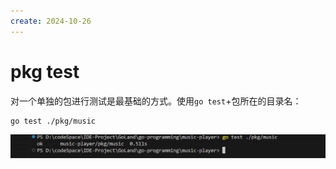 ```yaml
---
create: 2024-10-26
---
```

# pkg test

对一个单独的包进行测试是最基础的方式。使用`go test`+包所在的目录名：

```shell
go test ./pkg/music
```

![image-20241026224351675](./assets/image-20241026224351675.png)